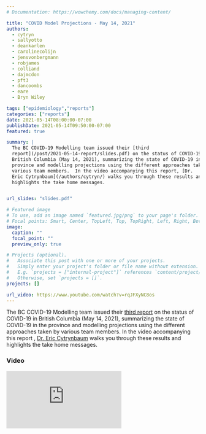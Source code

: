 ```yaml
---
# Documentation: https://wowchemy.com/docs/managing-content/

title: "COVID Model Projections - May 14, 2021"
authors:
  - cytryn
  - sallyotto
  - deankarlen
  - carolinecolijn
  - jensvonbergmann
  - robjames
  - colliand
  - dajmcdon
  - pft3
  - dancoombs
  - eare
  - Bryn Wiley

tags: ["epidemiology","reports"]
categories: ["reports"]
date: 2021-05-14T08:00:00-07:00
publishDate: 2021-05-14T09:50:00-07:00
featured: true

summary: |
  The BC COVID-19 Modelling team issued their [third
  report](/post/2021-05-14-report/slides.pdf) on the status of COVID-19 in
  British Columbia (May 14, 2021), summarizing the state of COVID-19 in the
  province and modelling projections using the different approaches taken by
  various team members.  In the video accompanying this report, [Dr.
  Eric Cytrynbaum](/authors/cytryn/) walks you through these results and
  highlights the take home messages.


url_slides: "slides.pdf"

# Featured image
# To use, add an image named `featured.jpg/png` to your page's folder.
# Focal points: Smart, Center, TopLeft, Top, TopRight, Left, Right, BottomLeft, Bottom, BottomRight.
image:
  caption: ""
  focal_point: ""
  preview_only: true

# Projects (optional).
#   Associate this post with one or more of your projects.
#   Simply enter your project's folder or file name without extension.
#   E.g. `projects = ["internal-project"]` references `content/project/deep-learning/index.md`.
#   Otherwise, set `projects = []`.
projects: []

url_video: https://www.youtube.com/watch?v=rqJFXyNC8os
---
```

The BC COVID-19 Modelling team issued their [third report](slides.pdf) on the
status of COVID-19 in British Columbia (May 14, 2021), summarizing the state of
COVID-19 in the province and modelling projections using the different
approaches taken by various team members.  In the video accompanying this report
, [Dr. Eric Cytrynbaum](/authors/cytryn/) walks you through these results and
highlights the take home messages.

### Video
<div class="youtube-container">
<iframe src="https://www.youtube.com/embed/rqJFXyNC8os" title="YouTube video player" frameborder="0" allow="accelerometer; autoplay; clipboard-write; encrypted-media; gyroscope; picture-in-picture" allowfullscreen class="video"></iframe>
</div>

